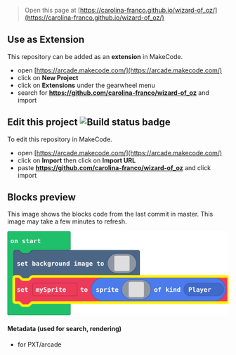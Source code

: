 
> Open this page at [https://carolina-franco.github.io/wizard-of_oz/](https://carolina-franco.github.io/wizard-of_oz/)

## Use as Extension

This repository can be added as an **extension** in MakeCode.

* open [https://arcade.makecode.com/](https://arcade.makecode.com/)
* click on **New Project**
* click on **Extensions** under the gearwheel menu
* search for **https://github.com/carolina-franco/wizard-of_oz** and import

## Edit this project ![Build status badge](https://github.com/carolina-franco/wizard-of_oz/workflows/MakeCode/badge.svg)

To edit this repository in MakeCode.

* open [https://arcade.makecode.com/](https://arcade.makecode.com/)
* click on **Import** then click on **Import URL**
* paste **https://github.com/carolina-franco/wizard-of_oz** and click import

## Blocks preview

This image shows the blocks code from the last commit in master.
This image may take a few minutes to refresh.

![A rendered view of the blocks](https://github.com/carolina-franco/wizard-of_oz/raw/master/.github/makecode/blocks.png)

#### Metadata (used for search, rendering)

* for PXT/arcade
<script src="https://makecode.com/gh-pages-embed.js"></script><script>makeCodeRender("{{ site.makecode.home_url }}", "{{ site.github.owner_name }}/{{ site.github.repository_name }}");</script>
